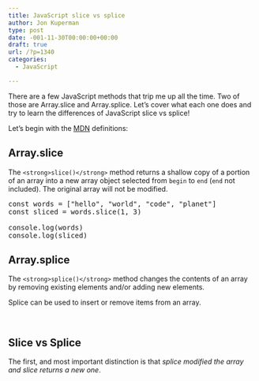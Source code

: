 ```yaml
---
title: JavaScript slice vs splice
author: Jon Kuperman
type: post
date: -001-11-30T00:00:00+00:00
draft: true
url: /?p=1340
categories:
  - JavaScript

---
```

There are a few JavaScript methods that trip me up all the time. Two of those are Array.slice and Array.splice. Let&#8217;s cover what each one does and try to learn the differences of JavaScript slice vs splice!

Let&#8217;s begin with the [MDN][1] definitions:

## Array.slice

The `<strong>slice()</strong>` method returns a shallow copy of a portion of an array into a new array object selected from `begin` to `end` (`end` not included). The original array will not be modified.

<pre class="lang:js decode:true">const words = ["hello", "world", "code", "planet"]
const sliced = words.slice(1, 3)

console.log(words)
console.log(sliced)</pre>

## Array.splice

The `<strong>splice()</strong>` method changes the contents of an array by removing existing elements and/or adding new elements.

Splice can be used to insert or remove items from an array.

&nbsp;

## Slice vs Splice

The first, and most important distinction is that _splice modified the array and slice returns a new one_.

 [1]: https://developer.mozilla.org/en-US/